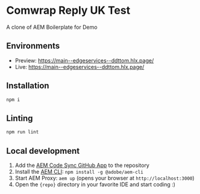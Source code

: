 # Comwrap Reply UK Test
A clone of AEM Boilerplate for Demo

## Environments
- Preview: https://main--edgeservices--ddttom.hlx.page/
- Live: https://main--edgeservices--ddttom.hlx.page/

## Installation

```sh
npm i
```

## Linting

```sh
npm run lint
```

## Local development

1. Add the [AEM Code Sync GitHub App](https://github.com/apps/aem-code-sync) to the repository
2. Install the [AEM CLI](https://github.com/adobe/aem-cli): `npm install -g @adobe/aem-cli`
3. Start AEM Proxy: `aem up` (opens your browser at `http://localhost:3000`)
4. Open the `{repo}` directory in your favorite IDE and start coding :)
